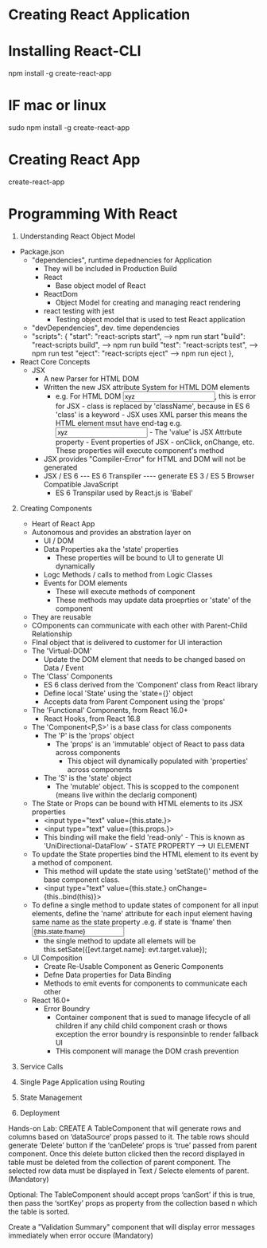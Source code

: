 # Creating React Application
# Installing React-CLI

npm install -g create-react-app

# IF mac or linux
sudo npm install -g create-react-app

# Creating React App
create-react-app <APP-NAME>

# Programming With React

1. Understanding React Object Model
- Package.json
    - "dependencies", runtime depednencies for Application
        - They will be included in Production Build
        - React
            - Base object model of React
        - ReactDom
            - Object Model for creating and managing react rendering
        - react testing with jest
            - Testing object model that is used to test React application    
    - "devDependencies", dev. time dependencies
    -   "scripts": {
        "start": "react-scripts start", --> npm run start
        "build": "react-scripts build", --> npm run build 
        "test": "react-scripts test", --> npm run test
        "eject": "react-scripts eject" --> npm run eject
    },
- React Core Concepts
    - JSX
        - A new Parser for HTML DOM
        - Written the new JSX attribute System for HTML DOM elements    
            - e.g. For HTML DOM  <input type="text" value="xyz" class="c1">, this is error for JSX
                    - class is replaced by 'className', because in ES 6 'class' is a keyword
                    - JSX uses XML parser this means the HTML element msut have end-tag 
                        e.g. <input type="text" value="xyz" className="c1"/>
                    - The 'value' is JSX Attrbute property
                    - Event properties of JSX
                        - onClick, onChange, etc. These properties will execute component's method 
        - JSX provides "Compiler-Error" for HTML and DOM will not be generated
        - JSX / ES 6 --- ES 6 Transpiler ---- generate ES 3 / ES 5 Browser Compatible JavaScript
            - ES 6 Transpilar used by React.js is 'Babel'
2. Creating Components
    - Heart of React App
    - Autonomous and provides an abstration layer on
        - UI / DOM
        - Data Properties aka the 'state' properties
            - These properties will be bound to UI to generate UI dynamically
        - Logc Methods / calls to method from Logic Classes
        - Events for DOM elements
            - These will execute methods of component 
            - These methods may update data proeprties or 'state' of the component
    - They are reusable 
    - COmponents can communicate with each other with Parent-Child Relationship
    - FInal object that is delivered to customer for UI interaction    
    - The 'Virtual-DOM'
        - Update the DOM element that needs to be changed based on Data / Event
    - The 'Class' Components
        - ES 6 class derived from the 'Component' class from React library
        - Define local 'State' using the 'state={}' object
        - Accepts data from Parent Component using the 'props' 
    - The 'Functional' Components, from React 16.0+ 
        - React Hooks, from React 16.8     
    - The 'Component<P,S>' is a base class for class components
        - The 'P' is the 'props' object
            - The 'props' is an 'immutable' object of React to pass data across components
                - This object will dynamically populated with 'properties' across components
        - The 'S' is the 'state' object
            - The 'mutable' object. This is scopped to the component (means live within the declarig component)       
    - The State or Props can be bound with HTML elements to its JSX properties
        - <input type="text" value={this.state.<PROPERTY-NAME>}>   
        - <input type="text" value={this.props.<PROPERTY-NAME>}>        
        - This binding will make the field 'read-only'
                - This is known as 'UniDirectional-DataFlow'
                    - STATE PROPERTY --> UI ELEMENT      
    - To update the State properties bind the HTML element to its event by a method of component.
        - This method will update the state using 'setState()' method of the base component class.                  
        - <input type="text" value={this.state.<PROPERTY-NAME>} onChange={this.<METHOD>.bind(this)}> 
    - To define a single method to update states of component for all input elements, define the 'name' attribute for each input element having same name as the state property
        .e.g. if state is  'fname' then <input type="text" name="fname" value={this.state.fname}>
        - the single method to update all elemets will be
            this.setSate({[evt.target.name]: evt.target.value});    
    - UI Composition
        - Create Re-Usable Component as Generic Components
        - Defne Data properties for Data Binding      
        - Methods to emit events for components to communicate each other   
    - React 16.0+ 
        - Error Boundry
            - Container component that is sued to manage lifecycle of all children if any child child component crash or thows exception the error boundry is responsinble to render fallback UI
            - THis component will manage the DOM crash prevention    
3. Service Calls

4. Single  Page Application using Routing

5. State Management

6. Deployment



Hands-on Lab: CREATE A TableComponent that will generate rows and columns based on ‘dataSource’ props passed to it.  The table rows should generate ‘Delete’ button if the ‘canDelete’ props is ‘true’ passed from parent component.   Once this delete button clicked then the record displayed in table must be deleted from the collection of parent component. 
The selected row data must be displayed in Text / Selecte elements of parent.  
(Mandatory)

Optional: The TableComponent should accept props ‘canSort’ if this is true, then pass the ‘sortKey’ props as property from the collection based n which the table is sorted.

Create a "Validation Summary" component that will display error messages immediately when error occure (Mandatory) 